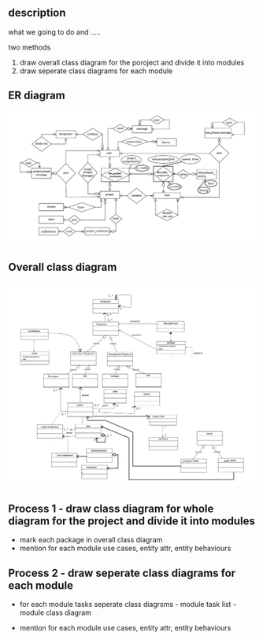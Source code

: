## description
what we going to do and .....

two methods 
1. draw overall class diagram for the poroject and divide it into modules
2. draw seperate class diagrams for each module


## ER diagram
<img src="./diagrams/erd.png">

## Overall class diagram
<img src="./diagrams/cls.png">


## Process 1 - draw class diagram for whole diagram for the project and divide it into modules
- mark each package in overall class diagram
- mention for each module use cases, entity attr, entity behaviours


## Process 2 - draw seperate class diagrams for each module
- for each module tasks seperate class diagrsms
		- module task list
		- module class diagram

- mention for each module use cases, entity attr, entity behaviours


